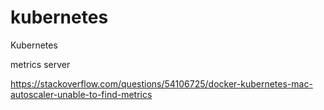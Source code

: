 # kubernetes
Kubernetes

metrics server

https://stackoverflow.com/questions/54106725/docker-kubernetes-mac-autoscaler-unable-to-find-metrics 
